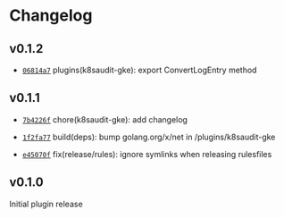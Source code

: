 # Changelog

## v0.1.2

* [`06814a7`](https://github.com/falcosecurity/plugins/commit/06814a7) plugins(k8saudit-gke): export ConvertLogEntry method


## v0.1.1

* [`7b4226f`](https://github.com/falcosecurity/plugins/commit/7b4226f) chore(k8saudit-gke): add changelog

* [`1f2fa77`](https://github.com/falcosecurity/plugins/commit/1f2fa77) build(deps): bump golang.org/x/net in /plugins/k8saudit-gke

* [`e45070f`](https://github.com/falcosecurity/plugins/commit/e45070f) fix(release/rules): ignore symlinks when releasing rulesfiles

## v0.1.0

Initial plugin release
